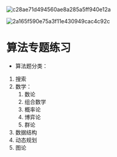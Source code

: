 ![c28ae71d494560ae8a285a5ff940e12a](https://github.com/user-attachments/assets/ccf9a1f1-3b18-42cf-8f8c-75695289977c)


![2a165f590e75a3f11e430949cac4c92c](https://github.com/user-attachments/assets/3890cc0c-bb8a-4052-be62-dfc754e9d0d2)


# 算法专题练习


- 算法题分类：


1. 搜索
2. 数学：
   1. 数论
   2. 组合数学
   3. 概率论
   4. 博弈论
   5. 群论
3. 数据结构
4. 动态规划
5. 图论




